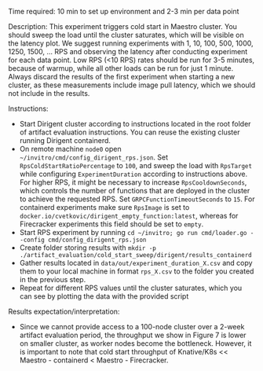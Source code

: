 Time required: 10 min to set up environment and 2-3 min per data point

Description:  This experiment triggers cold start in Maestro cluster. You should sweep the load until the cluster saturates, which will be visible on the latency plot. We suggest running experiments with 1, 10, 100, 500, 1000, 1250, 1500, ... RPS and observing the latency after conducting experiment for each data point. Low RPS (<10 RPS) rates should be run for 3-5 minutes, because of warmup, while all other loads can be run for just 1 minute. Always discard the results of the first experiment when starting a new cluster, as these measurements include image pull latency, which we should not include in the results.

Instructions:
- Start Dirigent cluster according to instructions located in the root folder of artifact evaluation instructions. You can reuse the existing cluster running Dirigent containerd.
- On remote machine `node0` open `~/invitro/cmd/config_dirigent_rps.json`. Set `RpsColdStartRatioPercentage` to `100`, and sweep the load with `RpsTarget` while configuring `ExperimentDuration` according to instructions above. For higher RPS, it might be necessary to increase `RpsCooldownSeconds`, which controls the number of functions that are deployed in the cluster to achieve the requested RPS. Set `GRPCFunctionTimeoutSeconds` to `15`. For containerd experiments make sure `RpsImage` is set to `docker.io/cvetkovic/dirigent_empty_function:latest`, whereas for Firecracker experiments this field should be set to `empty`.
- Start RPS experiment by running `cd ~/invitro; go run cmd/loader.go --config cmd/config_dirigent_rps.json`
- Create folder storing results with `mkdir -p ./artifact_evaluation/cold_start_sweep/dirigent/results_containerd`
- Gather results located in `data/out/experiment_duration_X.csv` and copy them to your local machine in format `rps_X.csv` to the folder you created in the previous step.
- Repeat for different RPS values until the cluster saturates, which you can see by plotting the data with the provided script

Results expectation/interpretation: 
- Since we cannot provide access to a 100-node cluster over a 2-week artifact evaluation period, the throughput we show in Figure 7 is lower on smaller cluster, as worker nodes become the bottleneck. However, it is important to note that cold start throughput of Knative/K8s << Maestro - containerd < Maestro - Firecracker.
